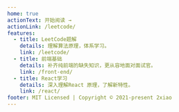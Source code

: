 ```yaml
---
home: true
actionText: 开始阅读 →
actionLink: /leetcode/
features:
  - title: LeetCode题解
    details: 理解算法原理，体系学习。
    link: /leetcode/
  - title: 前端基础
    details: 补齐纯前端的缺失知识，更从容地面对面试官。
    link: /front-end/
  - title: React学习
    details: 深入理解React 原理，了解新特性。
    link: /react/
footer: MIT Licensed | Copyright © 2021-present 2xiao
---
```


<div style="text-align: center;">

</div>
